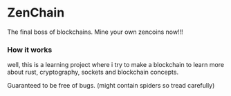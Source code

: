 # ZenChain

The final boss of blockchains. Mine your own zencoins now!!!

### How it works

well, this is a learning project where i try to make a blockchain to learn more about rust, cryptography, sockets and blockchain concepts.

Guaranteed to be free of bugs. (might contain spiders so tread carefully)
